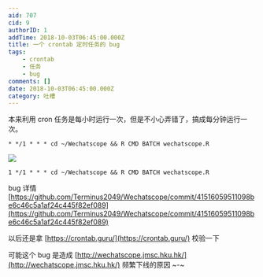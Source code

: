 ```yaml
---
aid: 707
cid: 9
authorID: 1
addTime: 2018-10-03T06:45:00.000Z
title: 一个 crontab 定时任务的 bug
tags:
    - crontab
    - 任务
    - bug
comments: []
date: 2018-10-03T06:45:00.000Z
category: 吐槽
---
```


本来利用 cron 任务是每小时运行一次，但是不小心弄错了，搞成每分钟运行一次。  

    * */1 * * * cd ~/Wechatscope && R CMD BATCH wechatscope.R

  
  
![](https://i.loli.net/2018/10/03/5bb4665713018.png)  
  

    1 */1 * * * cd ~/Wechatscope && R CMD BATCH wechatscope.R

bug 详情  
[https://github.com/Terminus2049/Wechatscope/commit/41516059511098be6c46c5a1af24c445f82ef089](https://github.com/Terminus2049/Wechatscope/commit/41516059511098be6c46c5a1af24c445f82ef089)

以后还是拿 [https://crontab.guru/](https://crontab.guru/) 校验一下

可能这个 bug 是造成 [http://wechatscope.jmsc.hku.hk/](http://wechatscope.jmsc.hku.hk/) 频繁下线的原因 ~-~
